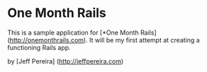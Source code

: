 # One Month Rails

This is a sample application for [*One Month Rails] (http://onemonthrails.com).  It will be my first attempt at creating a functioning Rails app.



by [Jeff Pereira] (http://jeffpereira.com)
